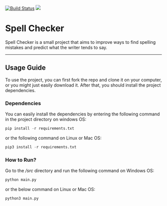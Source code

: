 [![Build Status](https://app.travis-ci.com/MahdiRahbar/Spell_Checker.svg?branch=main)](https://app.travis-ci.com/MahdiRahbar/Spell_Checker) ![](https://komarev.com/ghpvc/?username=mahdirahbar/Spell_Checker&style=flat-square)

# Spell Checker

Spell Checker is a small project that aims to improve ways to find spelling mistakes and predict what the writer tends to say. 

*****
## Usage Guide
To use the project, you can first fork the repo and clone it on your computer, or you might just easily download it. After that, you should install the project dependencies. 

### Dependencies
You can easily install the dependencies by entering the following command in the project directory on windows OS:
```Python
pip install -r requirements.txt
```
or the following command on Linux or Mac OS: 
```Python
pip3 install -r requirements.txt
```
### How to Run?
Go to the */src* directory and run the following command on Windows OS: 
```Python
python main.py
```
or the below command on Linux or Mac OS:
```Python 
python3 main.py
```
